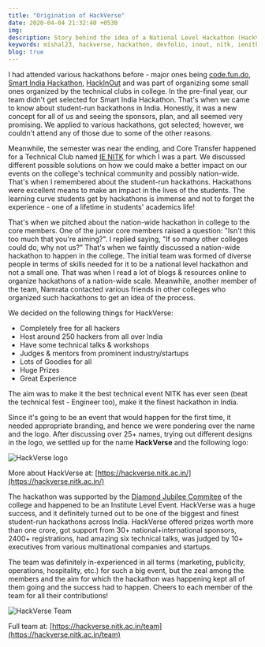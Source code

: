 ```yaml
---
title: "Origination of HackVerse"
date: 2020-04-04 21:32:40 +0530
img:
description: Story behind the idea of a National Level Hackathon (HackVerse) at NITK, Surathkal which became one of India's finest and biggest student-run hackathon.
keywords: mishal23, hackverse, hackathon, devfolio, inout, nitk, ienitk, national-level-hackathon, diamond-jubilee, india, community
blog: true
---
```


I had attended various hackathons before - major ones being [code.fun.do](https://www.codefundo.io/), [Smart India Hackathon](https://www.sih.gov.in/), [HackInOut](https://hackinout.co/) and was part of organizing some small ones organized by the technical clubs in college. In the pre-final year, our team didn't get selected for Smart India Hackathon. That's when we came to know about student-run hackathons in India. Honestly, it was a new concept for all of us and seeing the sponsors, plan, and all seemed very promising. We applied to various hackathons, got selected; however, we couldn't attend any of those due to some of the other reasons.

Meanwhile, the semester was near the ending, and Core Transfer happened for a Technical Club named [IE NITK](http://ie.nitk.ac.in) for which I was a part. We discussed different possible solutions on how we could make a better impact on our events on the college's technical community and possibly nation-wide. That's when I remembered about the student-run hackathons. Hackathons were excellent means to make an impact in the lives of the students. The learning curve students get by hackathons is immense and not to forget the experience - one of a lifetime in students' academics life!

That's when we pitched about the nation-wide hackathon in college to the core members. One of the junior core members raised a question: "Isn't this too much that you're aiming?". I replied saying, "If so many other colleges could do, why not us?" That's when we faintly discussed a nation-wide hackathon to happen in the college. The initial team was formed of diverse people in terms of skills needed for it to be a national level hackathon and not a small one. That was when I read a lot of blogs & resources online to organize hackathons of a nation-wide scale. Meanwhile, another member of the team, Namrata contacted various friends in other colleges who organized such hackathons to get an idea of the process.

We decided on the following things for HackVerse:

- Completely free for all hackers
- Host around 250 hackers from all over India
- Have some technical talks & workshops
- Judges & mentors from prominent industry/startups
- Lots of Goodies for all
- Huge Prizes
- Great Experience

The aim was to make it the best technical event NITK has ever seen (beat the technical fest - Engineer too), make it the finest hackathon in India.

Since it's going to be an event that would happen for the first time, it needed appropriate branding, and hence we were pondering over the name and the logo. After discussing over 25+ names, trying out different designs in the logo, we settled up for the name **HackVerse** and the following logo:

![HackVerse logo](./images/hackverse-logo.png)

More about HackVerse at: [https://hackverse.nitk.ac.in/](https://hackverse.nitk.ac.in/)

The hackathon was supported by the [Diamond Jubilee Commitee](https://dj.nitk.ac.in/) of the college and happened to be an Institute Level Event. HackVerse was a huge success, and it definitely turned out to be one of the biggest and finest student-run hackathons across India. HackVerse offered prizes worth more than one crore, got support from 30+ national+international sponsors, 2400+ registrations, had amazing six technical talks, was judged by 10+ executives from various multinational companies and startups.

The team was definitely in-experienced in all terms (marketing, publicity, operations, hospitality, etc.) for such a big event, but the zeal among the members and the aim for which the hackathon was happening kept all of them going and the success had to happen. Cheers to each member of the team for all their contributions!

![HackVerse Team](./images/hackverse-team.JPG)

Full team at: [https://hackverse.nitk.ac.in/team](https://hackverse.nitk.ac.in/team)
